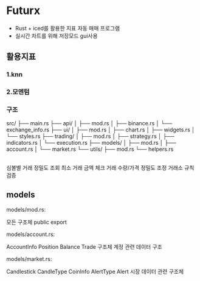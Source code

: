 # Futurx

- Rust + iced를 활용한 지표 자동 매매 프로그램
- 실시간 차트를 위해 저장모드 gui사용 


## 활용지표

### 1.knn
### 2.모멘텀
### 구조

src/
├── main.rs
├── api/
│   ├── mod.rs
│   ├── binance.rs
│   └── exchange_info.rs
├── ui/
│   ├── mod.rs
│   ├── chart.rs
│   ├── widgets.rs
│   └── styles.rs
├── trading/
│   ├── mod.rs
│   ├── strategy.rs
│   ├── indicators.rs
│   └── execution.rs
├── models/
│   ├── mod.rs
│   ├── account.rs
│   └── market.rs
└── utils/
    ├── mod.rs
    └── helpers.rs


## 
심볼별 거래 정밀도 조회
최소 거래 금액 체크
거래 수량/가격 정밀도 조정
거래소 규칙 검증

## models

models/mod.rs:

모든 구조체 public export

models/account.rs:

AccountInfo
Position
Balance
Trade 구조체
계정 관련 데이터 구조

models/market.rs:

Candlestick
CandleType
CoinInfo
AlertType
Alert
시장 데이터 관련 구조체